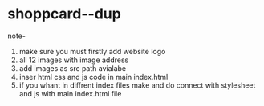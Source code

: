 # shoppcard--dup
note-
1) make sure you must firstly add website logo
2) all 12 images with image address
3) add images as src path avialabe
4) inser html css and js code in main index.html
5) if you whant in diffrent index files make and do connect with stylesheet and js with main index.html file 
